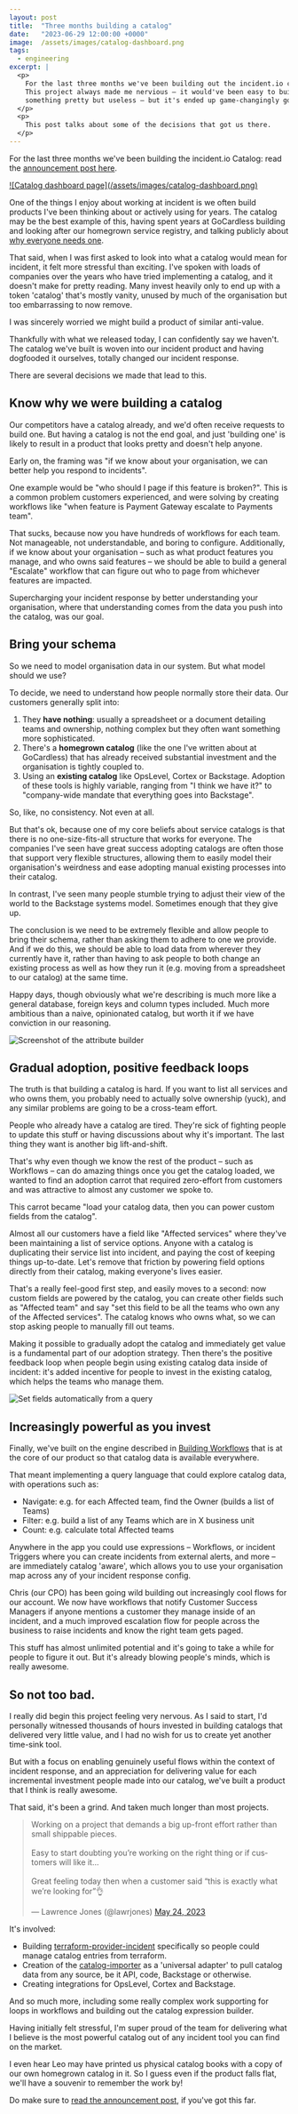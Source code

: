 ```yaml
---
layout: post
title:  "Three months building a catalog"
date:   "2023-06-29 12:00:00 +0000"
image:  /assets/images/catalog-dashboard.png
tags:
  - engineering
excerpt: |
  <p>
    For the last three months we've been building out the incident.io catalog.
    This project always made me nervious – it would've been easy to build
    something pretty but useless – but it's ended up game-changingly good.
  </p>
  <p>
    This post talks about some of the decisions that got us there.
  </p>
---
```


[announcement]: https://incident.io/blog/announcing-catalog

For the last three months we've been building the incident.io Catalog: read the
[announcement post here][announcement].

<a href="https://incident.io/blog/announcing-catalog" target="_blank">
  ![Catalog dashboard page](/assets/images/catalog-dashboard.png)
</a>

[registry]: https://blog.lawrencejones.dev/service-registry/

One of the things I enjoy about working at incident is we often build products
I've been thinking about or actively using for years. The catalog may be the
best example of this, having spent years at GoCardless building and looking
after our homegrown service registry, and talking publicly about [why everyone
needs one][registry].

That said, when I was first asked to look into what a catalog would mean for
incident, it felt more stressful than exciting. I've spoken with loads of
companies over the years who have tried implementing a catalog, and it doesn't
make for pretty reading. Many invest heavily only to end up with a token
'catalog' that's mostly vanity, unused by much of the organisation but too
embarrassing to now remove.

I was sincerely worried we might build a product of similar anti-value.

Thankfully with what we released today, I can confidently say we haven't. The
catalog we've built is woven into our incident product and having dogfooded it
ourselves, totally changed our incident response.

There are several decisions we made that lead to this.

## Know why we were building a catalog

Our competitors have a catalog already, and we'd often receive requests to build
one. But having a catalog is not the end goal, and just 'building one' is likely
to result in a product that looks pretty and doesn't help anyone.

Early on, the framing was "if we know about your organisation, we can better
help you respond to incidents".

One example would be "who should I page if this feature is broken?". This is a
common problem customers experienced, and were solving by creating workflows
like "when feature is Payment Gateway escalate to Payments team".

That sucks, because now you have hundreds of workflows for each team. Not
manageable, not understandable, and boring to configure. Additionally, if we
know about your organisation – such as what product features you manage, and who
owns said features – we should be able to build a general "Escalate" workflow
that can figure out who to page from whichever features are impacted.

Supercharging your incident response by better understanding your organisation,
where that understanding comes from the data you push into the catalog, was our
goal.

## Bring your schema

So we need to model organisation data in our system. But what model should we
use?

To decide, we need to understand how people normally store their data. Our
customers generally split into:

1. They **have nothing**: usually a spreadsheet or a document detailing teams and
   ownership, nothing complex but they often want something more sophisticated.
2. There's a **homegrown catalog** (like the one I've written about at GoCardless)
   that has already received substantial investment and the organisation is
   tightly coupled to.
3. Using an **existing catalog** like OpsLevel, Cortex or Backstage. Adoption of
   these tools is highly variable, ranging from "I think we have it?" to
   "company-wide mandate that everything goes into Backstage".

So, like, no consistency. Not even at all.

But that's ok, because one of my core beliefs about service catalogs is that
there is no one-size-fits-all structure that works for everyone. The companies
I've seen have great success adopting catalogs are often those that support very
flexible structures, allowing them to easily model their organisation's
weirdness and ease adopting manual existing processes into their catalog.

In contrast, I've seen many people stumble trying to adjust their view of the
world to the Backstage systems model. Sometimes enough that they give up.

The conclusion is we need to be extremely flexible and allow people to bring
their schema, rather than asking them to adhere to one we provide. And if we do
this, we should be able to load data from wherever they currently have it,
rather than having to ask people to both change an existing process as well as
how they run it (e.g. moving from a spreadsheet to our catalog) at the same
time.

Happy days, though obviously what we're describing is much more like a general
database, foreign keys and column types included. Much more ambitious than a
naive, opinionated catalog, but worth it if we have conviction in our reasoning.

![Screenshot of the attribute builder](/assets/images/catalog-schema.png)

## Gradual adoption, positive feedback loops

The truth is that building a catalog is hard. If you want to list all services
and who owns them, you probably need to actually solve ownership (yuck), and any
similar problems are going to be a cross-team effort.

People who already have a catalog are tired. They're sick of fighting people to
update this stuff or having discussions about why it's important. The last thing
they want is another big lift-and-shift.

That's why even though we know the rest of the product – such as Workflows – can
do amazing things once you get the catalog loaded, we wanted to find an adoption
carrot that required zero-effort from customers and was attractive to almost any
customer we spoke to.

This carrot became "load your catalog data, then you can power custom fields
from the catalog".

Almost all our customers have a field like "Affected services" where they've
been maintaining a list of service options. Anyone with a catalog is duplicating
their service list into incident, and paying the cost of keeping things
up-to-date. Let's remove that friction by powering field options directly from
their catalog, making everyone's lives easier.

That's a really feel-good first step, and easily moves to a second: now custom
fields are powered by the catalog, you can create other fields such as "Affected
team" and say "set this field to be all the teams who own any of the Affected
services". The catalog knows who owns what, so we can stop asking people to
manually fill out teams.

Making it possible to gradually adopt the catalog and immediately get value is a
fundamental part of our adoption strategy. Then there's the positive feedback
loop when people begin using existing catalog data inside of incident: it's
added incentive for people to invest in the existing catalog, which helps the
teams who manage them.

![Set fields automatically from a query](/assets/images/catalog-auto-field.png)

## Increasingly powerful as you invest

Finally, we've built on the engine described in [Building Workflows](/workflows)
that is at the core of our product so that catalog data is available everywhere.

That meant implementing a query language that could explore catalog data, with
operations such as:

- Navigate: e.g. for each Affected team, find the Owner (builds a list of Teams)
- Filter: e.g. build a list of any Teams which are in X business unit
- Count: e.g. calculate total Affected teams

Anywhere in the app you could use expressions – Workflows, or incident Triggers
where you can create incidents from external alerts, and more – are immediately
catalog 'aware', which allows you to use your organisation map across any of
your incident response config.

Chris (our CPO) has been going wild building out increasingly cool flows for our
account. We now have workflows that notify Customer Success Managers if anyone
mentions a customer they manage inside of an incident, and a much improved
escalation flow for people across the business to raise incidents and know the
right team gets paged.

This stuff has almost unlimited potential and it's going to take a while for
people to figure it out. But it's already blowing people's minds, which is
really awesome.

## So not too bad.

I really did begin this project feeling very nervous. As I said to start, I'd
personally witnessed thousands of hours invested in building catalogs that
delivered very little value, and I had no wish for us to create yet another
time-sink tool.

But with a focus on enabling genuinely useful flows within the context of
incident response, and an appreciation for delivering value for each incremental
investment people made into our catalog, we've built a product that I think is
really awesome.

That said, it's been a grind. And taken much longer than most projects.

<blockquote class="twitter-tweet tw-align-center"><p lang="en" dir="ltr">Working on a project that demands a big up-front effort rather than small shippable pieces.<br><br>Easy to start doubting you’re working on the right thing or if customers will like it…<br><br>Great feeling today then when a customer said “this is exactly what we’re looking for”👌</p>&mdash; Lawrence Jones (@lawrjones) <a href="https://twitter.com/lawrjones/status/1661428911480225793?ref_src=twsrc%5Etfw">May 24, 2023</a></blockquote> <script async src="https://platform.twitter.com/widgets.js" charset="utf-8"></script>

It's involved:

- Building [terraform-provider-incident](https://github.com/incident-io/terraform-provider-incident) specifically so people could manage catalog entries from terraform.
- Creation of the [catalog-importer](https://github.com/incident-io/catalog-importer) as a 'universal adapter' to pull catalog data from any source, be it API, code, Backstage or otherwise.
- Creating integrations for OpsLevel, Cortex and Backstage.

And so much more, including some really complex work supporting for loops in
workflows and building out the catalog expression builder.

Having initially felt stressful, I'm super proud of the team for delivering what
I believe is the most powerful catalog out of any incident tool you can find on
the market.

I even hear Leo may have printed us physical catalog books with a copy of our
own homegrown catalog in it. So I guess even if the product falls flat, we'll
have a souvenir to remember the work by!

Do make sure to [read the announcement post][announcement], if you've got this
far.
